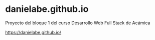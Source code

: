 # danielabe.github.io
Proyecto del bloque 1 del curso Desarrollo Web Full Stack de Acámica

https://danielabe.github.io/
